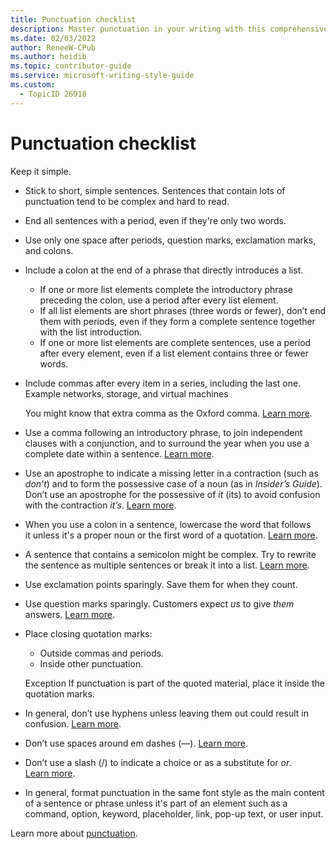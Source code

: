 ```yaml
---
title: Punctuation checklist
description: Master punctuation in your writing with this comprehensive checklist. Learn how to use periods, commas, colons, and more effectively to enhance readability and clarity. 
ms.date: 02/03/2022
author: ReneeW-CPub
ms.author: heidib
ms.topic: contributor-guide
ms.service: microsoft-writing-style-guide
ms.custom:
  - TopicID 26918
---
```



# Punctuation checklist

Keep it simple.

- Stick to short, simple sentences. Sentences that contain lots of punctuation tend to be complex and hard to read.  

- End all sentences with a period, even if they're only two words.  

- Use only one space after periods, question marks, exclamation marks, and colons.  

- Include a colon at the end of a phrase that directly introduces a list.
  - If one or more list elements complete the introductory phrase preceding the colon, use a period after every list element. 
  - If all list elements are short phrases (three words or fewer), don’t end them with periods, even if they form a complete sentence together with the list introduction.  
  - If one or more list elements are complete sentences, use a period after every element, even if a list element contains three or fewer words.

- Include commas after every item in a series, including the last one.  
  Example networks, storage, and virtual machines  

  You might know that extra comma as the Oxford comma. [Learn more](~/punctuation/commas.md).

- Use a comma following an introductory phrase, to join independent clauses with a conjunction, and to surround the year when you use a complete date within a sentence. [Learn more](~/punctuation/commas.md).

- Use an apostrophe to indicate a missing letter in a contraction (such as _don’t_) and to form the possessive case of a noun (as in _Insider’s Guide_). Don’t use an apostrophe for the possessive of _it_ (its) to avoid confusion with the contraction _it’s_. [Learn more](~/punctuation/apostrophes.md).

- When you use a colon in a sentence, lowercase the word that follows it unless it's a proper noun or the first word of a quotation. [Learn more](~/punctuation/colons.md).

- A sentence that contains a semicolon might be complex. Try to rewrite the sentence as multiple sentences or break it into a list. [Learn more](~/punctuation/semicolons.md).

- Use exclamation points sparingly. Save them for when they count.  

- Use question marks sparingly. Customers expect _us_ to give _them_ answers. [Learn more](~/punctuation/question-marks.md).

- Place closing quotation marks:
  - Outside commas and periods.
  - Inside other punctuation.

  Exception If punctuation is part of the quoted material, place it inside the quotation marks.

- In general, don’t use hyphens unless leaving them out could result in confusion. [Learn more](~/punctuation/dashes-hyphens/hyphens.md).

- Don’t use spaces around em dashes (—). [Learn more](~/punctuation/dashes-hyphens/index.md).

- Don’t use a slash (/) to indicate a choice or as a substitute for _or_. [Learn more](~/punctuation/slashes.md).

- In general, format punctuation in the same font style as the main content of a sentence or phrase unless it's part of an element such as a command, option, keyword, placeholder, link, pop-up text, or user input.

Learn more about [punctuation](~/punctuation/index.md).
